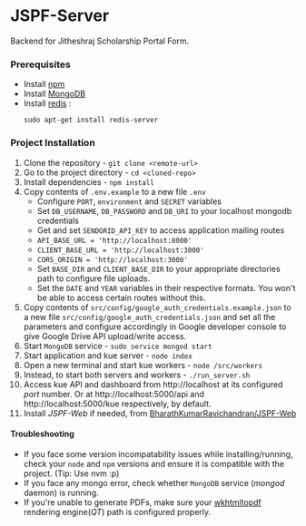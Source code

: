 # JSPF-Server
Backend for Jitheshraj Scholarship Portal Form.

### Prerequisites
* Install [npm](https://docs.npmjs.com/downloading-and-installing-node-js-and-npm)
* Install [MongoDB](https://docs.mongodb.com/manual/administration/install-community/)
* Install [redis](https://redis.io/) :
    ```
    sudo apt-get install redis-server
    ```

### Project Installation
1. Clone the repository - `git clone <remote-url>`
2. Go to the project directory - `cd <cloned-repo>`
3. Install dependencies - `npm install`
4. Copy contents of `.env.example` to a new file `.env`
    * Configure `PORT`, `environment` and `SECRET` variables
    * Set `DB_USERNAME`, `DB_PASSWORD` and `DB_URI` to your localhost mongodb credentials
    * Get and set `SENDGRID_API_KEY` to access application mailing routes
    * `API_BASE_URL = 'http://localhost:8000'`
    * `CLIENT_BASE_URL = 'http://localhost:3000'`
    * `CORS_ORIGIN = 'http://localhost:3000'`
    * Set `BASE_DIR` and `CLIENT_BASE_DIR` to your appropriate directories path to configure file uploads.
    * Set the `DATE` and `YEAR` variables in their respective formats. You won't be able to access certain routes without this.
5. Copy contents of `src/config/google_auth_credentials.example.json` to a new file `src/config/google_auth_credentials.json` and set all the parameters and configure accordingly in Google developer console to give Google Drive API upload/write access.
6. Start `MongoDB` service - `sudo service mongod start` 
7. Start application and kue server - `node index`
8. Open a new terminal and start kue workers - `node /src/workers`
9. Instead, to start both servers and workers - `./run_server.sh`
10. Access kue API and dashboard from http://localhost at its configured _port_ number. Or at http://localhost:5000/api and http://localhost:5000/kue respectively, by default.
11. Install _JSPF-Web_ if needed, from [BharathKumarRavichandran/JSPF-Web](https://github.com/BharathKumarRavichandran/JSPF-Web)

#### Troubleshooting
* If you face some version incompatability issues while installing/running, check your `node` and `npm` versions and ensure it is compatible with the project. (Tip: Use nvm :p)
* If you face any mongo error, check whether `MongoDB` service (_mongod_ daemon) is running.
* If you're unable to generate PDFs, make sure your [wkhtmltopdf](https://www.npmjs.com/package/wkhtmltopdf) rendering engine(_QT_) path is configured properly.